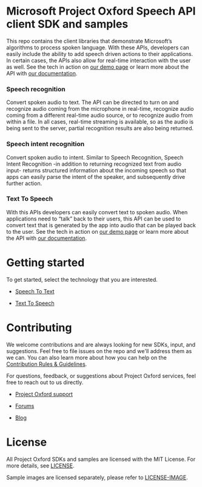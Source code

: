Microsoft Project Oxford Speech API client SDK and samples
==================================================

This repo contains the client libraries that demonstrate Microsoft’s algorithms
to process spoken language. With these APIs, developers can easily include the
ability to add speech driven actions to their applications. In certain cases,
the APIs also allow for real-time interaction with the user as well. See the
tech in action on [our demo page](<https://www.projectoxford.ai/demo/speech>) or
learn more about the API with [our
documentation](<https://www.projectoxford.ai/doc/speech/overview>).

### Speech recognition

Convert spoken audio to text. The API can be directed to turn on and recognize
audio coming from the microphone in real-time, recognize audio coming from a
different real-time audio source, or to recognize audio from within a file. In
all cases, real-time streaming is available, so as the audio is being sent to
the server, partial recognition results are also being returned.

### Speech intent recognition

Convert spoken audio to intent. Similar to Speech Recognition, Speech Intent
Recognition -in addition to returning recognized text from audio input- returns
structured information about the incoming speech so that apps can easily parse
the intent of the speaker, and subsequently drive further action.

### Text To Speech

With this APIs developers can easily convert text to spoken audio. When
applications need to “talk” back to their users, this API can be used to convert
text that is generated by the app into audio that can be played back to the
user. See the tech in action on [our demo
page](<https://www.projectoxford.ai/demo/speech>) or learn more about the API
with [our documentation](<https://www.projectoxford.ai/doc/speech/overview>).

Getting started
===============

To get started, select the technology that you are interested.

-   [Speech To Text](</Speech/SpeechToText/>)

-   [Text To Speech](</Speech/TextToSpeech/>)

Contributing
============
We welcome contributions and are always looking for new SDKs, input, and
suggestions. Feel free to file issues on the repo and we'll address them as we can. You can also learn more about how you can help on the [Contribution
Rules & Guidelines](<CONTRIBUTING.md>).

For questions, feedback, or suggestions about Project Oxford services, feel free to reach out to us directly.

-   [Project Oxford support](<mailto:oxfordSup@microsoft.com?subject=Project%20Oxford%20Support>)

-   [Forums](<https://social.msdn.microsoft.com/forums/azure/en-US/home?forum=mlapi>)

-   [Blog](<https://blogs.technet.com/b/machinelearning/archive/tags/project+oxford/default.aspx>)

License
=======

All Project Oxford SDKs and samples are licensed with the MIT License. For more details, see
[LICENSE](<LICENSE.md>).

Sample images are licensed separately, please refer to [LICENSE-IMAGE](</LICENSE-IMAGE.md>).
